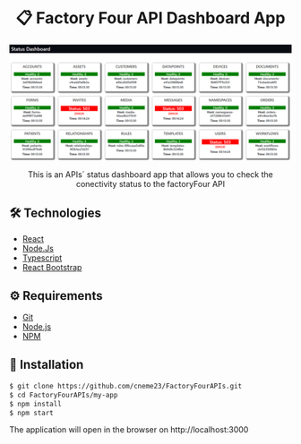 # <div align="center">📋 Factory Four API Dashboard App</div>
<a href="https://api-status-viewer.netlify.app/">
<img src="./appFoto1.PNG"/>
                             </a>
<p align="center">This is an APIs´ status dashboard app that allows you to check the conectivity status to the factoryFour API  </p>

## 🛠️ Technologies

<ul>
  <li><a href="https://reactjs.org/">React</a></li>
  <li><a href="https://skeleton-framework.github.io/">Node.Js</a></li>
  <li><a href="https://www.typescriptlang.org/">Typescript</a></li>
  <li><a href="https://react-bootstrap.github.io/">React Bootstrap</a></li>
</ul>

## ⚙️ Requirements

<ul>
  <li><a href="https://git-scm.com/">Git</a></li>
  <li><a href="https://nodejs.org/en/">Node.js</a></li>
  <li><a href="https://www.npmjs.com/">NPM</a></li>
</ul>

## 🚀 Installation

```
$ git clone https://github.com/cneme23/FactoryFourAPIs.git
$ cd FactoryFourAPIs/my-app
$ npm install
$ npm start
```

The application will open in the browser on http://localhost:3000
